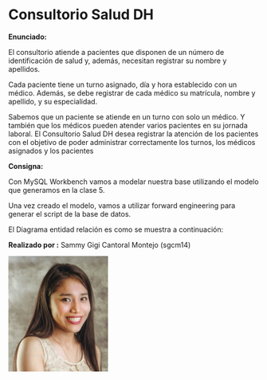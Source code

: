 # Consultorio Salud DH

**Enunciado:**

El consultorio atiende a pacientes que disponen de un número de identificación de salud y, además, necesitan registrar su nombre y 
apellidos.

Cada paciente tiene un turno asignado, día y hora establecido con un médico.
Además, se debe registrar de cada médico su matrícula, nombre y apellido, y su especialidad.

Sabemos que un paciente se atiende en un turno con solo un médico.
Y también que los médicos pueden atender varios pacientes en su jornada laboral. 
El Consultorio Salud DH desea registrar la atención de los pacientes con el objetivo de poder administrar correctamente los turnos, los médicos 
asignados y los pacientes

**Consigna:**

Con MySQL Workbench vamos a modelar nuestra base utilizando el modelo que 
generamos en la clase 5.

Una vez creado el modelo, vamos a utilizar forward engineering para generar el script de la base de datos.

El Diagrama entidad relación es como se muestra a continuación:


**Realizado por :** Sammy Gigi Cantoral Montejo (sgcm14)

<img src ="https://raw.githubusercontent.com/sgcm14/sgcm14/main/sammy.jpg" width="200">